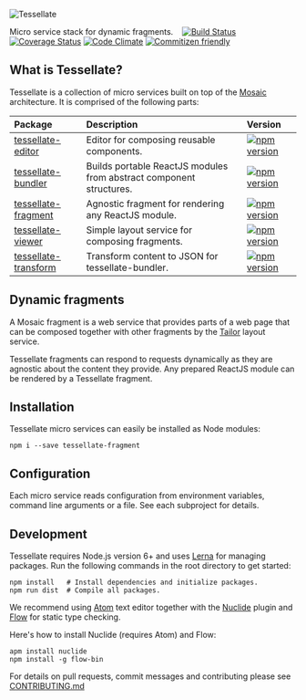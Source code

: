 ![Tessellate](https://media.github.bus.zalan.do/user/115/files/7af8ba6e-91f8-11e6-854d-0e3ce4d4a3e0)

Micro service stack for dynamic fragments. &nbsp;&nbsp; [![Build Status](https://travis-ci.org/zalando-incubator/tessellate.svg?branch=master)](https://travis-ci.org/zalando-incubator/tessellate) [![Coverage Status](https://coveralls.io/repos/github/zalando-incubator/tessellate/badge.svg?branch=master)](https://coveralls.io/github/zalando-incubator/tessellate?branch=master) [![Code Climate](https://codeclimate.com/github/zalando-incubator/tessellate/badges/gpa.svg)](https://codeclimate.com/github/zalando-incubator/tessellate) [![Commitizen friendly](https://img.shields.io/badge/commitizen-friendly-brightgreen.svg)](http://commitizen.github.io/cz-cli/)

## What is Tessellate?

Tessellate is a collection of micro services built on top of the [Mosaic](https://www.mosaic9.org) architecture. It is comprised of the following parts:

|Package                                            |Description                                                        |Version|
|:--------------------------------------------------|:------------------------------------------------------------------|:------|
|[tessellate-editor](packages/tessellate-editor)    |Editor for composing reusable components.                          |[![npm version](https://badge.fury.io/js/tessellate-editor.svg)](https://badge.fury.io/js/tessellate-editor)|
|[tessellate-bundler](packages/tessellate-bundler)  |Builds portable ReactJS modules from abstract component structures.|[![npm version](https://badge.fury.io/js/tessellate-bundler.svg)](https://badge.fury.io/js/tessellate-bundler)|
|[tessellate-fragment](packages/tessellate-fragment)|Agnostic fragment for rendering any ReactJS module.                |[![npm version](https://badge.fury.io/js/tessellate-fragment.svg)](https://badge.fury.io/js/tessellate-fragment)|
|[tessellate-viewer](packages/tessellate-viewer)    |Simple layout service for composing fragments.                     |[![npm version](https://badge.fury.io/js/tessellate-viewer.svg)](https://badge.fury.io/js/tessellate-viewer)|
|[tessellate-transform](packages/tessellate-transform)|Transform content to JSON for tessellate-bundler.                |[![npm version](https://badge.fury.io/js/tessellate-transform.svg)](https://badge.fury.io/js/tessellate-transform)|

## Dynamic fragments

A Mosaic fragment is a web service that provides parts of a web page that can be composed together with other fragments by the [Tailor](https://github.com/zalando/tailor) layout service.

Tessellate fragments can respond to requests dynamically as they are agnostic about the content they provide. Any prepared ReactJS module can be rendered by a Tessellate fragment.

## Installation

Tessellate micro services can easily be installed as Node modules:

```
npm i --save tessellate-fragment
```

## Configuration

Each micro service reads configuration from environment variables, command line arguments or a file. See each subproject for details.

## Development

Tessellate requires Node.js version 6+ and uses [Lerna](https://github.com/lerna/lerna) for managing packages. Run the following commands in the root directory to get started:

```
npm install   # Install dependencies and initialize packages.
npm run dist  # Compile all packages.
```

We recommend using [Atom](https://atom.io) text editor together with the [Nuclide](https://nuclide.io) plugin and [Flow](https://flowtype.org) for static type checking.

Here's how to install Nuclide (requires Atom) and Flow:

```
apm install nuclide
npm install -g flow-bin
```

For details on pull requests, commit messages and contributing please see [CONTRIBUTING.md](CONTRIBUTING.md)
